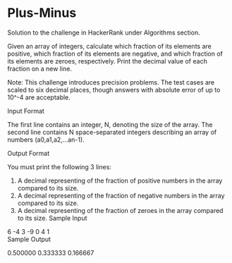 # Plus-Minus
Solution to the challenge in HackerRank under Algorithms section.

Given an array of integers, calculate which fraction of its elements are positive, which fraction of its elements are negative, and which fraction of its elements are zeroes, respectively. Print the decimal value of each fraction on a new line.

Note: This challenge introduces precision problems. The test cases are scaled to six decimal places, though answers with absolute error of up to 10^-4 are acceptable.

Input Format

The first line contains an integer, N, denoting the size of the array. 
The second line contains N space-separated integers describing an array of numbers (a0,a1,a2,...an-1).

Output Format

You must print the following 3 lines:

1. A decimal representing of the fraction of positive numbers in the array compared to its size.
2. A decimal representing of the fraction of negative numbers in the array compared to its size.
3. A decimal representing of the fraction of zeroes in the array compared to its size.
Sample Input

6
-4 3 -9 0 4 1         
Sample Output

0.500000
0.333333
0.166667
